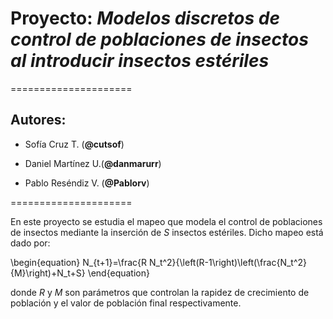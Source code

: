 # Proyecto: *Modelos discretos de control de poblaciones de insectos al introducir insectos estériles*

=====================

## Autores:

- Sofía Cruz T. (**@cutsof**)

- Daniel Martínez U.(**@danmarurr**)

- Pablo Reséndiz V. (**@Pablorv**)


=====================


En este proyecto se estudia el mapeo que modela el control de poblaciones de insectos mediante la inserción de $S$ insectos estériles. Dicho mapeo está dado por:

\begin{equation} 
    N_{t+1}=\frac{R N_t^2}{\left(R-1\right)\left(\frac{N_t^2}{M}\right)+N_t+S}
\end{equation}

donde $R$ y $M$ son parámetros que controlan la rapidez de crecimiento de población y el valor de población final respectivamente.

